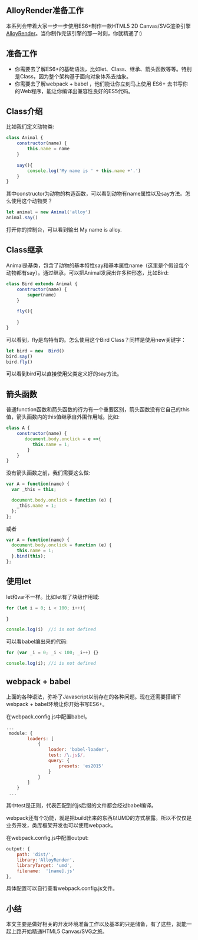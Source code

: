 ## AlloyRender准备工作

本系列会带着大家一步一步使用ES6+制作一款HTML5 2D Canvas/SVG渲染引擎[AlloyRender](https://github.com/AlloyTeam/AlloyRender)。当你制作完该引擎的那一时刻，你就精通了:)

## 准备工作

* 你需要去了解ES6+的基础语法，比如let、Class、继承、箭头函数等等。特别是Class，因为整个架构基于面向对象体系去抽象。
* 你需要去了解webpack + babel ，他们能让你立刻马上使用 ES6+ 去书写你的Web程序，能让你编译出兼容性良好的ES5代码。
 
## Class介绍

比如我们定义动物类:

```js
class Animal {
    constructor(name) {
        this.name = name
    }
    
    say(){
        console.log('My name is ' + this.name +'.')
    }
}
```

其中constructor为动物的构造函数，可以看到动物有name属性以及say方法。怎么使用这个动物类？

```js
let animal = new Animal('alloy')
animal.say()
```

打开你的控制台，可以看到输出 My name is alloy.

## Class继承

Animal是基类，包含了动物的基本特性say和基本属性name（这里是个假设每个动物都有say）。通过继承，可以把Animal发展出许多种形态，比如Bird:

```js {5-7}
class Bird extends Animal {
    constructor(name) {
        super(name)
    }
    
    fly(){
    
    } 
}
```

可以看到，fly是鸟特有的。怎么使用这个Bird Class？同样是使用new关键字：

```js
let bird = new  Bird()
bird.say()
bird.fly()
```

可以看到bird可以直接使用父类定义好的say方法。

## 箭头函数

普通function函数和箭头函数的行为有一个重要区别，箭头函数没有它自己的this值，箭头函数内的this值继承自外围作用域。比如:

```js
class A {
    constructor(name) {
       document.body.onclick = e =>{
          this.name = 1;
        }
    }
}
```

没有箭头函数之前，我们需要这么做:

```js
var A = function(name) {
  var _this = this;

  document.body.onclick = function (e) {
    _this.name = 1;
  };
};
```

或者

```js ｛3｝
var A = function(name) {
  document.body.onclick = function (e) {
    this.name = 1;
  }.bind(this);
};
```

## 使用let

let和var不一样。比如let有了块级作用域:

```js
for (let i = 0; i < 100; i++){
  
}

console.log(i)  //i is not defined
```

可以看babel编出来的代码:

```js
for (var _i = 0; _i < 100; _i++) {}

console.log(i); //i is not defined
```

## webpack + babel

上面的各种语法，弥补了Javascript以前存在的各种问题。现在还需要搭建下webpack + babel环境让你开始书写ES6+。

在webpack.config.js中配置babel。

```js
...
 module: {
        loaders: [
            {
                loader: 'babel-loader',
                test: /\.js$/,
                query: {
                    presets: 'es2015'
                }
            }
        ]
    }
 ...
```

其中test是正则，代表匹配到的js后缀的文件都会经过babel编译。

webpack还有个功能，就是把build出来的东西以UMD的方式暴露。所以不仅仅是业务开发，类库框架开发也可以使用webpack。

在webpack.config.js中配置output:

```js
output: {
    path: 'dist/',
    library:'AlloyRender',
    libraryTarget: 'umd',
    filename:  '[name].js'
},
```

具体配置可以自行查看webpack.config.js文件。

## 小结

本文主要是做好相关的开发环境准备工作以及基本的只是储备，有了这些，就能一起上路开始精通HTML5 Canvas/SVG之旅。